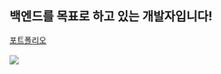 ## 백엔드를 목표로 하고 있는 개발자입니다!
[포트폴리오](https://lowly-pentagon-30d.notion.site/Portfolio-c9a0f30c996b4dcc83c0b0965987e997?pvs=4)
<br>
<br>
<img src="https://img.shields.io/badge/SpringBoot-6DB33F?style=flat-square&logo=SpringBoot&logoColor=white"/>
